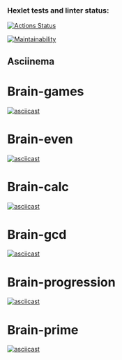 ### Hexlet tests and linter status:
[![Actions Status](https://github.com/katrinaMalkova/frontend-project-44/actions/workflows/hexlet-check.yml/badge.svg)](https://github.com/katrinaMalkova/frontend-project-44/actions)

[![Maintainability](https://api.codeclimate.com/v1/badges/887206cf7cc875e491a1/maintainability)](https://codeclimate.com/github/katrinaMalkova/frontend-project-44/maintainability)

## Asciinema

# Brain-games
[![asciicast](https://asciinema.org/a/WkfQmzmgx73ScHsRx3vA15MFk.svg)](https://asciinema.org/a/WkfQmzmgx73ScHsRx3vA15MFk)

# Brain-even
[![asciicast](https://asciinema.org/a/XWPHzSY7kux0AfHhHCouiv6BG.svg)](https://asciinema.org/a/XWPHzSY7kux0AfHhHCouiv6BG)

# Brain-calc
[![asciicast](https://asciinema.org/a/V5VyViax5FF9bda5Y8tor5jQu.svg)](https://asciinema.org/a/V5VyViax5FF9bda5Y8tor5jQu)

# Brain-gcd
[![asciicast](https://asciinema.org/a/YaUjcwIVoWwzJB6zKsGcI4GoO.svg)](https://asciinema.org/a/YaUjcwIVoWwzJB6zKsGcI4GoO)

# Brain-progression
[![asciicast](https://asciinema.org/a/GQesmuCiiKpuv424jrGOA5bqR.svg)](https://asciinema.org/a/GQesmuCiiKpuv424jrGOA5bqR)

# Brain-prime
[![asciicast](https://asciinema.org/a/vK2JuWhCtIRL1gTEhUUVo5TYA.svg)](https://asciinema.org/a/vK2JuWhCtIRL1gTEhUUVo5TYA)